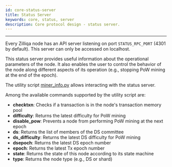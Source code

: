 ```yaml
---
id: core-status-server
title: Status Server
keywords: core, status, server
description: Core protocol design - status server.
---
```


---
Every Zilliqa node has an API server listening on port `STATUS_RPC_PORT` (4301 by default). This server can only be accessed on localhost.

This status server provides useful information about the operational parameters of the node. It also enables the user to control the behavior of the node along different aspects of its operation (e.g., stopping PoW mining at the end of the epoch).

The utility script [miner_info.py](https://github.com/Zilliqa/Zilliqa/blob/master/scripts/miner_info.py) allows interacting with the status server.

Among the available commands supported by the utility script are:

- **checktxn**: Checks if a transaction is in the node's transaction memory pool
- **difficulty**: Returns the latest difficulty for PoW mining
- **disable_pow**: Prevents a node from performing PoW mining at the next epoch
- **ds**: Returns the list of members of the DS committee
- **ds_difficulty**: Returns the latest DS difficulty for PoW mining
- **dsepoch**: Returns the latest DS epoch number
- **epoch**: Returns the latest Tx epoch number
- **state**: Returns the state of this node according to its state machine
- **type**: Returns the node type (e.g., DS or shard)